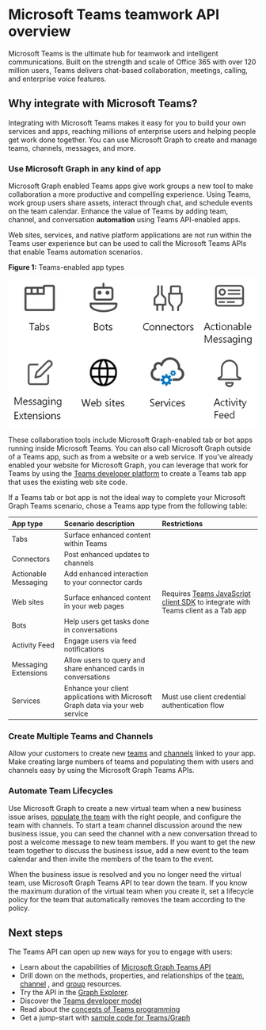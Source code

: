 # Microsoft Teams teamwork API overview

Microsoft Teams is the ultimate hub for teamwork and intelligent communications. Built on the strength and scale of Office 365 with over 120 million users, Teams delivers chat-based collaboration, meetings, calling, and enterprise voice features.

## Why integrate with Microsoft Teams?

Integrating with Microsoft Teams makes it easy for you to build your own services and apps, reaching millions of enterprise users and helping people get work done together.  You can use Microsoft Graph to create and manage teams, channels, messages, and more.

### Use Microsoft Graph in any kind of app

Microsoft Graph enabled Teams apps give work groups a new tool to make collaboration a more productive and compelling experience. Using Teams, work group users share assets, interact through chat, and schedule events on the team calendar. Enhance the value of Teams by adding team, channel, and conversation **automation** using Teams API-enabled apps.

Web sites, services, and native platform applications are not run within the Teams user experience but can be used to call the Microsoft Teams APIs that enable Teams automation scenarios.

**Figure 1:** Teams-enabled app types

![Call Teams API from Tabs, Bots, Web sites, and Services](images/TeamsApps.png)

These collaboration tools include Microsoft Graph-enabled tab or bot apps running inside Microsoft Teams. You can also call Microsoft Graph outside of a Teams app, such as from a website or a web service. If you've already enabled your website for Microsoft Graph, you can leverage that work for Teams by using the [Teams developer platform](https://docs.microsoft.com/en-us/microsoftteams/platform/#pivot=home&panel=home-all) to create a Teams tab app that uses the existing web site code.

If a Teams tab or bot app is not the ideal way to complete your Microsoft Graph Teams scenario, chose a Teams app type from the following table:

|App type|Scenario description|Restrictions|
|:-------|:-------------------|:-----------|
|Tabs|Surface enhanced content within Teams| |
|Connectors|Post enhanced updates to channels| |
|Actionable Messaging|Add enhanced interaction to your connector cards||
|Web sites|Surface enhanced content in your web pages|Requires [Teams JavaScript client SDK](https://docs.microsoft.com/en-us/javascript/api/overview/msteams-client) to integrate with Teams client as a Tab app|
|Bots|Help users get tasks done in conversations||
|Activity Feed|Engage users via feed notifications||
|Messaging Extensions|Allow users to query and share enhanced cards in conversations||
|Services|Enhance your client applications with Microsoft Graph data via your web service|Must use client credential authentication flow|


### Create Multiple Teams and Channels

Allow your customers to create new [teams](../api-reference/beta/resources/team.md) and [channels](../api-reference/beta/resources/channel.md) linked to your app. Make creating large numbers of teams and populating them with users and channels easy by using the Microsoft Graph Teams APIs.

### Automate Team Lifecycles

Use Microsoft Graph to create a new virtual team when a new business issue arises, [populate the team](../api-reference/v1.0/api/group_post_members.md) with the right people, and configure the team with channels. To start a team channel discussion around the new business issue, you can seed the channel with a new conversation thread to post a welcome message to new team members. If you want to get the new team together to discuss the business issue, add a new event to the team calendar and then invite the members of the team to the event.

When the business issue is resolved and you no longer need the virtual team, use Microsoft Graph Teams API to tear down the team. If you know the maximum duration of the virtual team when you create it, set a lifecycle policy for the team that automatically removes the team according to the policy.

## Next steps

The Teams API can open up new ways for you to engage with users:

- Learn about the capabilities of [Microsoft Graph Teams API](../api-reference/beta/resources/teams_api_overview.md)
- Drill down on the methods, properties, and relationships of the [team](../api-reference/beta/resources/team.md), [channel](../api-reference/beta/resources/channel.md) , and [group](.../api-reference/v1.0/resources/group.md) resources.
- Try the API in the [Graph Explorer](https://developer.microsoft.com/en-us/graph/graph-explorer).
- Discover the [Teams developer model](https://developer.microsoft.com/en-us/microsoft-teams)
- Read about the [concepts of Teams programming](https://docs.microsoft.com/en-us/microsoftteams/platform/concepts/concepts-overview)
- Get a jump-start with [sample code for Teams/Graph](https://github.com/OfficeDev/microsoft-teams-sample-graph)



